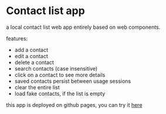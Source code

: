 # Contact list app

a local contact list web app entirely based on web components.

features:
- add a contact
- edit a contact
- delete a contact
- search contacts (case insensitive)
- click on a contact to see more details
- saved contacts persist between usage sessions
- clear the entire list
- load fake contacts, if the list is empty

this app is deployed on github pages, you can try it [here](https://tzual.github.io/contact-list/)